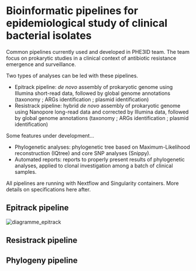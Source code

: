 # Bioinformatic pipelines for epidemiological study of clinical bacterial isolates

Common pipelines currently used and developed in PHE3ID team. The team focus on prokarytic studies in a clinical context of antibiotic resistance emergence and surveillance.

Two types of analyses can be led with these pipelines.
* Epitrack pipeline: _de novo_ assembly of prokaryotic genome using Illumina short-read data, followed by global genome annotations (taxonomy ; ARGs identification ; plasmid identification)
* Resistrack pipeline: hybrid _de novo_ assembly of prokaryotic genome using Nanopore long-read data and corrected by Illumina data, followed by global genome annotations (taxonomy ; ARGs identification ; plasmid identification)

Some features under development...
*  Phylogenetic analyses: phylogenetic tree based on Maximum-Likelihood reconstruction (IQtree) and core SNP analyses (Snippy).
*  Automated reports: reports to properly present results of phylogenetic analyses, applied to clonal investigation among a batch of clinical samples.

All pipelines are running with Nextflow and Singularity containers. More details on specifications here after.

## Epitrack pipeline

![diagramme_epitrack](https://github.com/rasigadelab/bashpipes/assets/120658937/d8d638e7-da21-4144-b3ce-1c248822fd40)


## Resistrack pipeline

## Phylogeny pipeline
